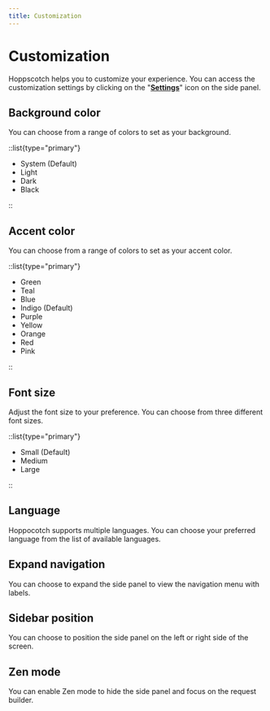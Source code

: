 ```yaml
---
title: Customization
---
```


# Customization

Hoppscotch helps you to customize your experience. You can access the customization settings by clicking on the "[**Settings**](https://hoppscotch.io/settings)" icon on the side panel.

<ZoomableImage src="features/customize" extension="png" alt="Hoppscotch Customization" />

## Background color

You can choose from a range of colors to set as your background.

::list{type="primary"}

- System (Default)
- Light
- Dark
- Black

::

## Accent color

You can choose from a range of colors to set as your accent color.

::list{type="primary"}

- Green
- Teal
- Blue
- Indigo (Default)
- Purple
- Yellow
- Orange
- Red
- Pink

::

## Font size

Adjust the font size to your preference. You can choose from three different font sizes.

::list{type="primary"}

- Small (Default)
- Medium
- Large

::

## Language

Hoppocotch supports multiple languages. You can choose your preferred language from the list of available languages.

## Expand navigation

You can choose to expand the side panel to view the navigation menu with labels.

## Sidebar position

You can choose to position the side panel on the left or right side of the screen.

## Zen mode

You can enable Zen mode to hide the side panel and focus on the request builder.
